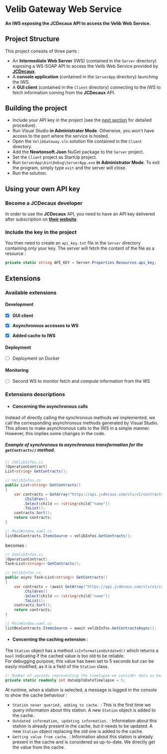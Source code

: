 # Velib Gateway Web Service

#### An IWS exposing the JCDecaux API to access the Velib Web Service.

## Project Structure

This project consists of three parts :

- An **Intermediate Web Server** (IWS) (contained in the `Server` directory) exposing a WS-SOAP API to access the Velib Web Service provided by [**JCDecaux**](https://developer.jcdecaux.com/#/opendata/vls?page=getstarted).
- A **console application** (contained in the `ServerApp` directory) launching the IWS.
- A **GUI client** (contained in the `Client` directory) connecting to the IWS to fetch information coming from the **JCDecaux** API.

## Building the project

- Include your API key in the project (see the [next section](https://github.com/trinity357/Velib-Gateway-Web-Service#using-your-own-api-key) for detailed procedure).
- Run Visual Studio **in Administrator Mode**. Otherwise, you won't have access to the port where the service is hosted.
- Open the `VelibGateway.sln` solution file contained in the `Client` directory.
- Add the **Newtonsoft.Json** NuGet package to the `Server` project.
- Set the `Client` project as StartUp project.
- Run `ServerApp\bin\Debug\ServerApp.exe` **in Administrator Mode**. To exit the program, simply type `exit` and the server will close.
- Run the solution.

## Using your own API key

### Become a JCDecaux developer
In order to use the **JCDecaux** API, you need to have an API key delivered after subscription on [**their website**](https://developer.jcdecaux.com/#/signup).

### Include the key in the project
You then need to create an `api_key.txt` file in the `Server` directory containing only your key. The server will fetch the content of the file as a resource :

```cs
private static string API_KEY = Server.Properties.Resources.api_key;
```

## Extensions

### Available extensions

#### Development

- [X] **GUI client**
- [X] **Asynchronous accesses to WS**
- [X] **Added cache to IWS**


#### Deployment

- [ ] Deployment on Docker


#### Monitoring

- [ ] Second WS to monitor fetch and compute information from the WS

### Extensions descriptions

- #### Concerning the asynchronous calls

Instead of directly calling the synchronous methods we implemented, we call the corresponding asynchronous methods generated by Visual Studio. This allows to make asynchronous calls to the IWS in a simple manner. However, this implies some changes in the code.

##### Example of synchronous to asynchronous transformation for the `getContracts()` method.

```cs
// IVelibInfos.cs
[OperationContract]
List<string> GetContracts();

// VelibInfos.cs
public List<string> GetContracts()
{
    var contracts = GetArray("https://api.jcdecaux.com/vls/v1/contracts?apiKey=" + API_KEY)
        .Children()
        .Select(child => (string)child["name"])
        .ToList();
    contracts.Sort();
    return contracts;
}

// MainWindow.xaml.cs
listBoxContracts.ItemsSource = velibInfos.GetContracts();
```

becomes :

```cs
// IVelibInfos.cs
[OperationContract]
Task<List<string>> GetContracts();

// VelibInfos.cs
public async Task<List<string>> GetContracts()
{
    var contracts = (await GetArray("https://api.jcdecaux.com/vls/v1/contracts?apiKey=" + API_KEY))
        .Children()
        .Select(child => (string)child["name"])
        .ToList();
    contracts.Sort();
    return contracts;
}

// MainWindow.xaml.cs
listBoxContracts.ItemsSource = await velibInfos.GetContractsAsync();
```

- #### Concerning the caching extension :

The `Station` object has a method `isInformationOutdated()` which returns a `bool` indicating if the cached value is too old to be reliable.  
For debugging purpose, this value has been set to 5 seconds but can be easily modified, as it is a field of the `Station` class.

```cs
// Number of seconds representing the timelapse we consider data as being up-to-date
private static readonly int dataUpToDateTimelapse = 5;
```

At runtime, when a station is selected, a message is logged in the console to show the cache behaviour :

- `Station never queried, adding to cache.` : This is the first time we query information about this station. A new `Station` object is added to the cache.
- `Outdated information, updating information.` : Information about this station is already present in the cache, but it needs to be updated. A new `Station` object replacing the old one is added to the cache.
- `Getting value from cache.` : Information about this station is already present in the cache and is considered as up-to-date. We directly get the value from the cache.
